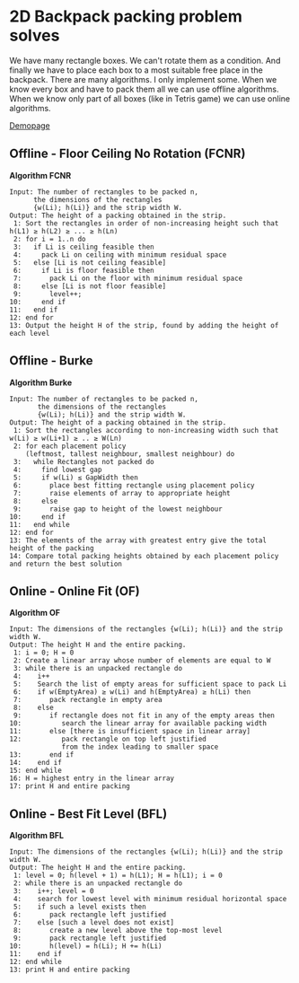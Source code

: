 2D Backpack packing problem solves
==============
We have many rectangle boxes. We can't rotate them as a condition. And finally we have to place each box to a most suitable free place in the backpack.
There are many algorithms. I only implement some. When we know every box and have to pack them all we can use offline algorithms. When we know only part of all boxes (like in Tetris game) we can use online algorithms.

[Demopage](http://46.17.40.10/backpack/)

Offline - Floor Сeiling No Rotation (FCNR)
--------------
**Algorithm FCNR**
```
Input: The number of rectangles to be packed n, 
      the dimensions of the rectangles 
      {w(Li); h(Li)} and the strip width W. 
Output: The height of a packing obtained in the strip.
 1: Sort the rectangles in order of non-increasing height such that h(L1) ≥ h(L2) ≥ ... ≥ h(Ln)
 2: for i = 1..n do
 3:   if Li is ceiling feasible then
 4:     pack Li on ceiling with minimum residual space
 5:   else [Li is not ceiling feasible]
 6:     if Li is floor feasible then
 7:       pack Li on the floor with minimum residual space
 8:     else [Li is not floor feasible]
 9:       level++;
10:     end if
11:   end if
12: end for
13: Output the height H of the strip, found by adding the height of each level
```


Offline - Burke
--------------
**Algorithm Burke**
```
Input: The number of rectangles to be packed n,
       the dimensions of the rectangles
       {w(Li); h(Li)} and the strip width W.
Output: The height of a packing obtained in the strip.
 1: Sort the rectangles according to non-increasing width such that w(Li) ≥ w(Li+1) ≥ .. ≥ W(Ln)
 2: for each placement policy
    (leftmost, tallest neighbour, smallest neighbour) do
 3:   while Rectangles not packed do
 4:     find lowest gap
 5:     if w(Li) ≤ GapWidth then
 6:       place best fitting rectangle using placement policy
 7:       raise elements of array to appropriate height
 8:     else
 9:       raise gap to height of the lowest neighbour
10:     end if
11:   end while
12: end for
13: The elements of the array with greatest entry give the total height of the packing
14: Compare total packing heights obtained by each placement policy and return the best solution
```



Online - Online Fit (OF)
--------------
**Algorithm OF**
```
Input: The dimensions of the rectangles {w(Li); h(Li)} and the strip width W.
Output: The height H and the entire packing.
 1: i = 0; H = 0
 2: Create a linear array whose number of elements are equal to W
 3: while there is an unpacked rectangle do
 4:    i++
 5:    Search the list of empty areas for sufficient space to pack Li
 6:    if w(EmptyArea) ≥ w(Li) and h(EmptyArea) ≥ h(Li) then
 7:       pack rectangle in empty area
 8:    else
 9:       if rectangle does not fit in any of the empty areas then
10:          search the linear array for available packing width
11:       else [there is insufficient space in linear array]
12:          pack rectangle on top left justified
             from the index leading to smaller space
13:       end if
14:    end if
15: end while
16: H = highest entry in the linear array
17: print H and entire packing
```



Online - Best Fit Level (BFL)
--------------
**Algorithm BFL**
```
Input: The dimensions of the rectangles {w(Li); h(Li)} and the strip width W.
Output: The height H and the entire packing.
 1: level = 0; h(level + 1) = h(L1); H = h(L1); i = 0
 2: while there is an unpacked rectangle do
 3:    i++; level = 0
 4:    search for lowest level with minimum residual horizontal space
 5:    if such a level exists then
 6:       pack rectangle left justified
 7:    else [such a level does not exist]
 8:       create a new level above the top-most level
 9:       pack rectangle left justified
10:       h(level) = h(Li); H += h(Li)
11:    end if
12: end while
13: print H and entire packing
```
